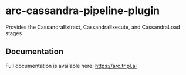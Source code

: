 # arc-cassandra-pipeline-plugin
Provides the CassandraExtract, CassandraExecute, and CassandraLoad stages

## Documentation

Full documentation is available here: https://arc.tripl.ai

